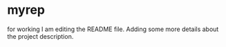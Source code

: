 # myrep
for working
I am editing the README file. Adding some more details about the project description.
